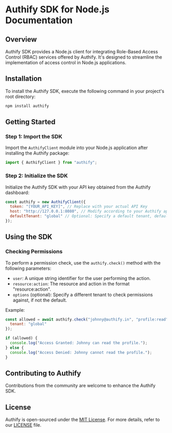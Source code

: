 # Authify SDK for Node.js Documentation

## Overview
Authify SDK provides a Node.js client for integrating Role-Based Access Control (RBAC) services offered by Authify. It's designed to streamline the implementation of access control in Node.js applications.

## Installation
To install the Authify SDK, execute the following command in your project's root directory:

```bash
npm install authify
```

## Getting Started

### Step 1: Import the SDK
Import the `AuthifyClient` module into your Node.js application after installing the Authify package:

```javascript
import { AuthifyClient } from "authify";
```

### Step 2: Initialize the SDK
Initialize the Authify SDK with your API key obtained from the Authify dashboard:

```javascript
const authify = new AuthifyClient({
  token: "[YOUR_API_KEY]", // Replace with your actual API Key
  host: "http://127.0.0.1:8080", // Modify according to your Authify application host
  defaultTenant: "global" // Optional: Specify a default tenant, defaults to "global" if not set
});
```

## Using the SDK

### Checking Permissions
To perform a permission check, use the `authify.check()` method with the following parameters:

- `user`: A unique string identifier for the user performing the action.
- `resource:action`: The resource and action in the format "resource:action".
- `options` (optional): Specify a different tenant to check permissions against, if not the default.

Example:

```javascript
const allowed = await authify.check("johnny@authify.in", "profile:read", {
  tenant: "global"
});

if (allowed) {
  console.log("Access Granted: Johnny can read the profile.");
} else {
  console.log("Access Denied: Johnny cannot read the profile.");
}
```

## Contributing to Authify
Contributions from the community are welcome to enhance the Authify SDK.

## License
Authify is open-sourced under the [MIT License](https://choosealicense.com/licenses/mit/). For more details, refer to our [LICENSE](https://raw.githubusercontent.com/adityamhn/authify/main/LICENSE) file.
